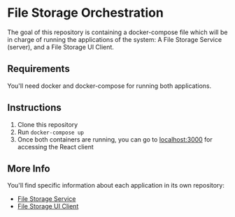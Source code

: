 # File Storage Orchestration

The goal of this repository is containing a docker-compose file which will be in charge of running the applications of the system: A File Storage Service (server), and a File Storage UI Client.

## Requirements
You'll need docker and docker-compose for running both applications.

## Instructions

1. Clone this repository
2. Run `docker-compose up`
3. Once both containers are running, you can go to [localhost:3000](http://localhost:3000) for accessing the React client

## More Info
You'll find specific information about each application in its own repository:

* [File Storage Service]()
* [File Storage UI Client]()